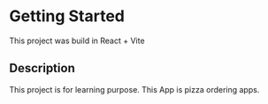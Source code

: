# Getting Started

This project was build in React + Vite

## Description

This project is for learning purpose. This App is pizza ordering apps.
